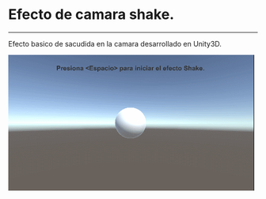 # Efecto de camara shake.
---

Efecto basico de sacudida en la camara desarrollado en Unity3D.

![001](https://github.com/MoonAntonio/u.camara.shake/blob/master/Res/prev.gif)
